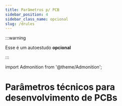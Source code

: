 ```yaml
---
title: Parâmetros p/ PCB
sidebar_position: 4
sidebar_class_name: opcional
slug: /drules
---
```


:::warning

Esse é um autoestudo **opcional**

:::

import Admonition from '@theme/Admonition';

# Parâmetros técnicos para desenvolvimento de PCBs
